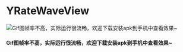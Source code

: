 # YRateWaveView

![Gif图帧率不高，实际运行很流畅，欢迎下载安装apk到手机中查看效果~](https://github.com/Yphyllis/YRateWaveView/blob/master/gif/YRateWaveView.gif)

#### Gif图帧率不高，实际运行很流畅，欢迎下载安装apk到手机中查看效果~